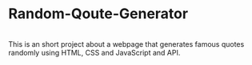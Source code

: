 # Random-Qoute-Generator
<br>
This is an short project about a webpage that generates famous quotes randomly using HTML, CSS and JavaScript and API.
